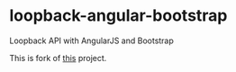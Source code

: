 loopback-angular-bootstrap
==========================

Loopback API with AngularJS and Bootstrap

This is fork of [this](https://github.com/beeman/loopback-example-access-control)
project.
